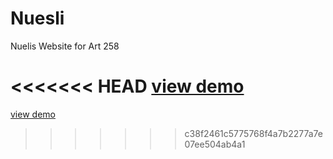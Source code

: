 # Nuesli
Nuelis Website for Art 258

<<<<<<< HEAD
[view demo](https://christyzliang.github.io/Nuesli/)
=======
[view demo](https://christyzliang.github.io/Nuesli/)
>>>>>>> c38f2461c5775768f4a7b2277a7e07ee504ab4a1
